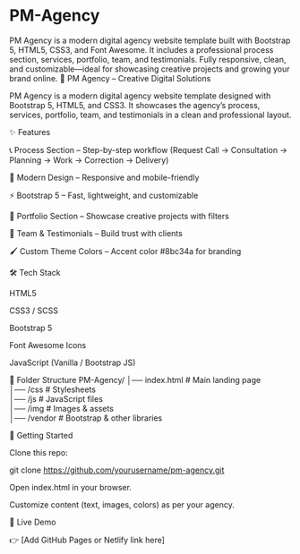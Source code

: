 # PM-Agency
PM Agency is a modern digital agency website template built with Bootstrap 5, HTML5, CSS3, and Font Awesome. It includes a professional process section, services, portfolio, team, and testimonials. Fully responsive, clean, and customizable—ideal for showcasing creative projects and growing your brand online.
🚀 PM Agency – Creative Digital Solutions

PM Agency is a modern digital agency website template designed with Bootstrap 5, HTML5, and CSS3.
It showcases the agency’s process, services, portfolio, team, and testimonials in a clean and professional layout.

✨ Features

📞 Process Section – Step-by-step workflow (Request Call → Consultation → Planning → Work → Correction → Delivery)

🎨 Modern Design – Responsive and mobile-friendly

⚡ Bootstrap 5 – Fast, lightweight, and customizable

💼 Portfolio Section – Showcase creative projects with filters

👥 Team & Testimonials – Build trust with clients

🖌️ Custom Theme Colors – Accent color #8bc34a for branding

🛠️ Tech Stack

HTML5

CSS3 / SCSS

Bootstrap 5

Font Awesome Icons

JavaScript (Vanilla / Bootstrap JS)

📂 Folder Structure
PM-Agency/
│── index.html         # Main landing page  
│── /css               # Stylesheets  
│── /js                # JavaScript files  
│── /img               # Images & assets  
│── /vendor            # Bootstrap & other libraries  

🚀 Getting Started

Clone this repo:

git clone https://github.com/yourusername/pm-agency.git


Open index.html in your browser.

Customize content (text, images, colors) as per your agency.

📌 Live Demo

👉 [Add GitHub Pages or Netlify link here]
